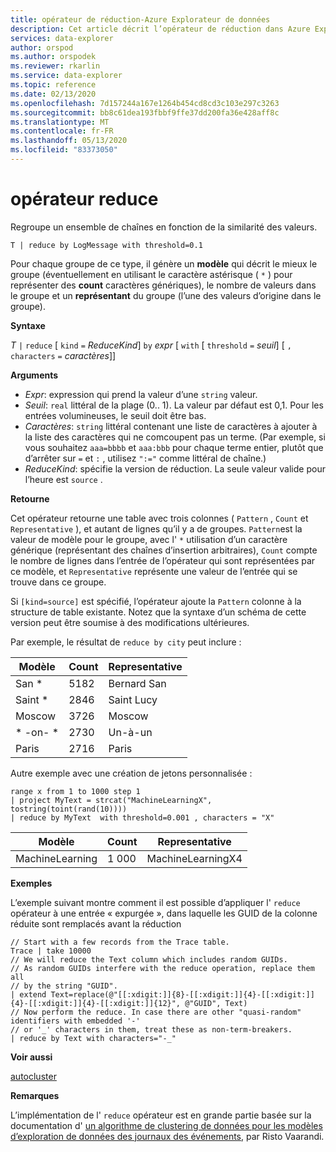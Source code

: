 ```yaml
---
title: opérateur de réduction-Azure Explorateur de données
description: Cet article décrit l’opérateur de réduction dans Azure Explorateur de données.
services: data-explorer
author: orspod
ms.author: orspodek
ms.reviewer: rkarlin
ms.service: data-explorer
ms.topic: reference
ms.date: 02/13/2020
ms.openlocfilehash: 7d157244a167e1264b454cd8cd3c103e297c3263
ms.sourcegitcommit: bb8c61dea193fbbf9ffe37dd200fa36e428aff8c
ms.translationtype: MT
ms.contentlocale: fr-FR
ms.lasthandoff: 05/13/2020
ms.locfileid: "83373050"
---
```

# <a name="reduce-operator"></a>opérateur reduce

Regroupe un ensemble de chaînes en fonction de la similarité des valeurs.

```kusto
T | reduce by LogMessage with threshold=0.1
```

Pour chaque groupe de ce type, il génère un **modèle** qui décrit le mieux le groupe (éventuellement en utilisant le caractère astérisque ( `*` ) pour représenter des **count** caractères génériques), le nombre de valeurs dans le groupe et un **représentant** du groupe (l’une des valeurs d’origine dans le groupe).

**Syntaxe**

*T* `|` `reduce` [ `kind` `=` *ReduceKind*] `by` *expr* [ `with` [ `threshold` `=` *seuil*] [ `,` `characters` `=` *caractères*]]

**Arguments**

* *Expr*: expression qui prend la valeur d’une `string` valeur.
* *Seuil*: `real` littéral de la plage (0.. 1). La valeur par défaut est 0,1. Pour les entrées volumineuses, le seuil doit être bas. 
* *Caractères*: `string` littéral contenant une liste de caractères à ajouter à la liste des caractères qui ne comcoupent pas un terme. (Par exemple, si vous souhaitez `aaa=bbbb` et `aaa:bbb` pour chaque terme entier, plutôt que d’arrêter sur `=` et `:` , utilisez `":="` comme littéral de chaîne.)
* *ReduceKind*: spécifie la version de réduction. La seule valeur valide pour l’heure est `source` .

**Retourne**

Cet opérateur retourne une table avec trois colonnes ( `Pattern` , `Count` et `Representative` ), et autant de lignes qu’il y a de groupes. `Pattern`est la valeur de modèle pour le groupe, avec l' `*` utilisation d’un caractère générique (représentant des chaînes d’insertion arbitraires), `Count` compte le nombre de lignes dans l’entrée de l’opérateur qui sont représentées par ce modèle, et `Representative` représente une valeur de l’entrée qui se trouve dans ce groupe.

Si `[kind=source]` est spécifié, l’opérateur ajoute la `Pattern` colonne à la structure de table existante.
Notez que la syntaxe d’un schéma de cette version peut être soumise à des modifications ultérieures.

Par exemple, le résultat de `reduce by city` peut inclure : 

|Modèle     |Count |Representative|
|------------|------|--------------|
| San *      | 5182 |Bernard San   |
| Saint *    | 2846 |Saint Lucy    |
| Moscow     | 3726 |Moscow        |
| \* -on- \* | 2730 |Un-à-un  |
| Paris      | 2716 |Paris         |

Autre exemple avec une création de jetons personnalisée :

<!-- csl: https://help.kusto.windows.net:443/Samples -->
```kusto
range x from 1 to 1000 step 1
| project MyText = strcat("MachineLearningX", tostring(toint(rand(10))))
| reduce by MyText  with threshold=0.001 , characters = "X" 
```

|Modèle         |Count|Representative   |
|----------------|-----|-----------------|
|MachineLearning|1 000 |MachineLearningX4|

**Exemples**

L’exemple suivant montre comment il est possible d’appliquer l' `reduce` opérateur à une entrée « expurgée », dans laquelle les GUID de la colonne réduite sont remplacés avant la réduction

```kusto
// Start with a few records from the Trace table.
Trace | take 10000
// We will reduce the Text column which includes random GUIDs.
// As random GUIDs interfere with the reduce operation, replace them all
// by the string "GUID".
| extend Text=replace(@"[[:xdigit:]]{8}-[[:xdigit:]]{4}-[[:xdigit:]]{4}-[[:xdigit:]]{4}-[[:xdigit:]]{12}", @"GUID", Text)
// Now perform the reduce. In case there are other "quasi-random" identifiers with embedded '-'
// or '_' characters in them, treat these as non-term-breakers.
| reduce by Text with characters="-_"
```

**Voir aussi**

[autocluster](./autoclusterplugin.md)

**Remarques**

L’implémentation de l' `reduce` opérateur est en grande partie basée sur la documentation d' [un algorithme de clustering de données pour les modèles d’exploration de données des journaux des événements](https://ristov.github.io/publications/slct-ipom03-web.pdf), par Risto Vaarandi.
